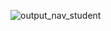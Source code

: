 ![output_nav_student](https://github.com/user-attachments/assets/97fa018d-f5e2-4310-9a6a-4dbc67e5b329)
